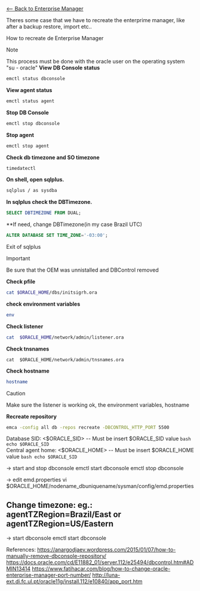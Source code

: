 [<-- Back to Enterprise Manager](https://github.com/mtemporim/Databases/blob/main/Oracle/EM/README.md)  


Theres some case that we have to recreate the enterprime manager, like after a backup restore, import etc..  

How to recreate de Enterprise Manager 

>[!NOTE]
>
>This process must be done with the oracle user on the operating system "su - oracle"
**View DB Console status**
```bash
emctl status dbconsole
```
**View agent status**
```bash
emctl status agent
```
**Stop DB Console**
```bash
emctl stop dbconsole
```
**Stop agent**
```bash
emctl stop agent
```
**Check db timezone and SO timezone**
```bash
timedatectl
```
**On shell, open sqlplus.**
```bash
sqlplus / as sysdba 
```
**In sqlplus check the DBTimezone.**
```sql
SELECT DBTIMEZONE FROM DUAL;
```
**If need, change DBTimezone(in my case Brazil UTC) 
```SQL
ALTER DATABASE SET TIME_ZONE='-03:00';
```

Exit of sqlplus

>[!IMPORTANT]
>
>Be sure that the OEM was unnistalled and DBControl removed

**Check pfile**
```bash
cat $ORACLE_HOME/dbs/initsigrh.ora
```
**check environment variables**
```bash
env
```
**Check listener**
```bash
cat  $ORACLE_HOME/network/admin/listener.ora
```
**Check tnsnames**
```bashs
cat  $ORACLE_HOME/network/admin/tnsnames.ora
```
**Check hostname**
```bash
hostname
```
>[!CAUTION]
>
>Make sure the listener is working ok, the environment variables, hostname

**Recreate repository**
```bash
emca -config all db -repos recreate -DBCONTROL_HTTP_PORT 5500
```

Database SID: <$ORACLE_SID>  -- Must be insert $ORACLE_SID value ```bash echo $ORACLE_SID```  
Central agent home: <$ORACLE_HOME> -- Must be insert $ORACLE_HOME value ```bash echo $ORACLE_SID```  



-> start and stop dbconsole
emctl start dbconsole
emctl stop dbconsole


-> edit emd.properties
vi $ORACLE_HOME/nodename_dbuniquename/sysman/config/emd.properties
## Change timezone: eg.: agentTZRegion=Brazil/East or agentTZRegion=US/Eastern

-> start dbconsole
emctl start dbconsole



References:
https://anargodjaev.wordpress.com/2015/01/07/how-to-manually-remove-dbconsole-repository/
https://docs.oracle.com/cd/E11882_01/server.112/e25494/dbcontrol.htm#ADMIN13414
https://www.fatihacar.com/blog/how-to-change-oracle-enterprise-manager-port-number/
http://luna-ext.di.fc.ul.pt/oracle11g/install.112/e10840/app_port.htm